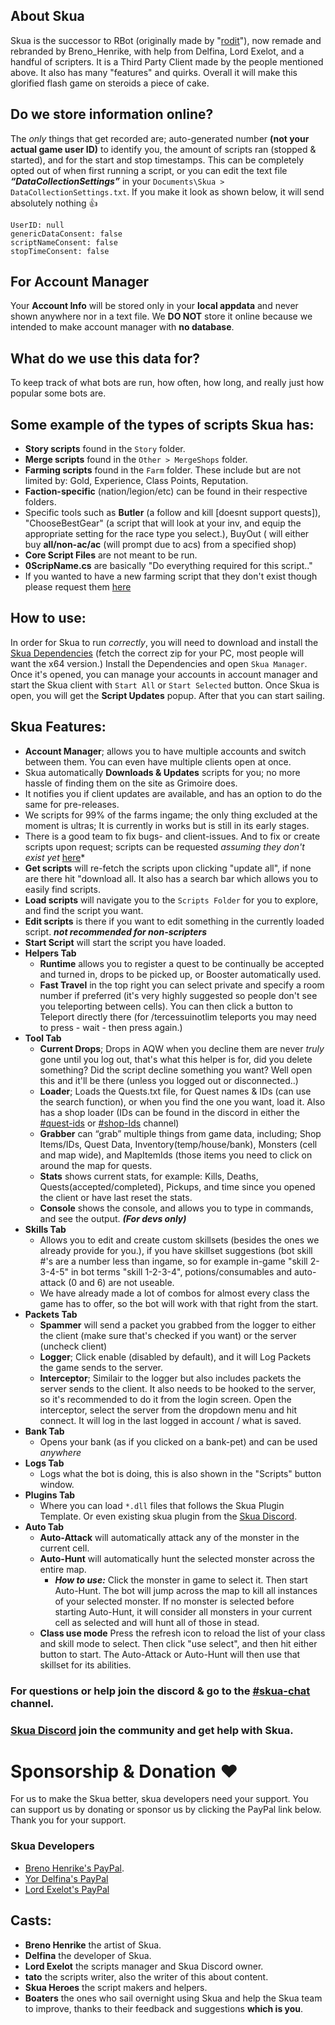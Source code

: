 ## About Skua
Skua is the successor to RBot (originally made by "[rodit](https://github.com/rodit/RBot)"), now remade and rebranded by Breno_Henrike, with help from Delfina, Lord Exelot, and a handful of scripters. It is a Third Party Client made by the people mentioned above. It also has many "features" and quirks. Overall it will make this glorified flash game on steroids a piece of cake.

## Do we store information online?
The *only* things that get recorded are; auto-generated number **(not your actual game user ID)** to identify you, the amount of scripts ran (stopped & started), and for the start and stop timestamps. This can be completely opted out of when first running a script, or you can edit the text file ***“DataCollectionSettings”*** in your `Documents\Skua > DataCollectionSettings.txt`. If you make it look as shown below, it will send absolutely nothing 👍
```
UserID: null
genericDataConsent: false
scriptNameConsent: false
stopTimeConsent: false
```

## For Account Manager
Your **Account Info** will be stored only in your **local appdata** and never shown anywhere nor in a text file. We **DO NOT** store it online because we intended to make account manager with **no database**.

## What do we use this data for?
To keep track of what bots are run, how often, how long, and really just how popular some bots are.

## Some example of the types of scripts Skua has:
- **Story scripts** found in the `Story` folder.
- **Merge scripts** found in the `Other > MergeShops` folder.
- **Farming scripts** found in the `Farm` folder. These include but are not limited by: Gold, Experience, Class Points, Reputation.
- **Faction-specific** (nation/legion/etc) can be found in their respective folders.
- Specific tools such as **Butler** (a follow and kill [doesnt support quests]), "ChooseBestGear" (a script that will look at your inv, and equip the appropriate setting for the race type you select.), BuyOut ( will either buy **all/non-ac/ac** (will prompt due to acs) from a specified shop)
- **Core Script Files** are not meant to be run.
- **0ScripName.cs** are basically "Do everything required for this script.."
-  If you wanted to have a new farming script that they don't exist though please request them [here](https://forms.gle/casF8pCNsP2qMGZS6)

## How to use:
In order for Skua to run *correctly*, you will need to download and install the [Skua Dependencies](https://github.com/BrenoHenrike/Skua/releases/download/1.0.0.0/Skua.Dependencies.exe) (fetch the correct zip for your PC, most people will want the x64 version.) Install the Dependencies and open `Skua Manager`. Once it's opened, you can manage your accounts in account manager and start the Skua client with `Start All` or `Start Selected` button. Once Skua is open, you will get the **Script Updates** popup. After that you can start sailing.

## Skua Features:
- **Account Manager**; allows you to have multiple accounts and switch between them. You can even have multiple clients open at once.
- Skua automatically **Downloads & Updates** scripts for you; no more hassle of finding them on the site as Grimoire does.
- It notifies you if client updates are available, and has an option to do the same for pre-releases.
- We scripts for 99% of the farms ingame; the only thing excluded at the moment is ultras; It is currently in works but is still in its early stages.
- There is a good team to fix bugs- and client-issues.  And to fix or create scripts upon request; scripts can be requested *assuming they don't exist yet* [here](https://forms.gle/casF8pCNsP2qMGZS6)*
- **Get scripts** will re-fetch the scripts upon clicking "update all", if none are there hit "download all. It also has a search bar which allows you to easily find scripts.
- **Load scripts** will navigate you to the `Scripts Folder` for you to explore, and find the script you want.
- **Edit scripts** is there if you want to edit something in the currently loaded script. ***not recommended for non-scripters***
- **Start Script** will start the script you have loaded.
- **Helpers Tab** 
    - **Runtime** allows you to register a quest to be continually be accepted and turned in, drops to be picked up, or Booster automatically used.
    - **Fast Travel** in the top right you can select private and specify a room number if preferred (it's very highly suggested so people don't see you teleporting between cells). You can then click a button to Teleport directly there (for /tercessuinotlim teleports you may need to press - wait - then press again.)
- **Tool Tab**
    - **Current Drops**; Drops in AQW when you decline them are never *truly* gone until you log out, that's what this helper is for, did you delete something? Did the script decline something you want? Well open this and it'll be there (unless you logged out or disconnected..)
    - **Loader**; Loads the Quests.txt file, for Quest names & IDs (can use the search function), or when you find the one you want, load it. Also has a shop loader (IDs can be found in the discord in either the [#quest-ids](https://discord.com/channels/1008293278162092073/1042872458421739612) or [#shop-Ids](https://discord.com/channels/1008293278162092073/1042877939236225154) channel)
    - **Grabber** can “grab” multiple things from game data, including; Shop Items/IDs, Quest Data, Inventory(temp/house/bank), Monsters (cell and map wide), and MapItemIds (those items you need to click on around the map for quests.
    - **Stats** shows current stats, for example: Kills, Deaths, Quests(accepted/completed), Pickups, and time since you opened the client or  have last reset the stats.
    - **Console** shows the console, and allows you to type in commands, and see the output. ***(For devs only)***
- **Skills Tab**
    - Allows you to edit and create custom skillsets (besides the ones we already provide for you.), if you have skillset suggestions (bot skill #'s are a number less than ingame, so for example in-game "skill 2-3-4-5" in bot terms "skill 1-2-3-4", potions/consumables and auto-attack (0 and 6) are not useable.
    - We have already made a lot of combos for almost every class the game has to offer, so the bot will work with that right from the start.
- **Packets Tab**
    - **Spammer** will send a packet you grabbed from the logger to either the client (make sure that's checked if you want) or the server (uncheck client) 
    - **Logger**; Click enable (disabled by default), and it will Log Packets the game sends to the server.
    - **Interceptor**; Similair to the logger but also includes packets the server sends to the client. It also needs to be hooked to the server, so it's recommended to do it from the login screen. Open the interceptor, select the server from the dropdown menu and hit connect. It will log in the last logged in account / what is saved.
- **Bank Tab**
    - Opens your bank (as if you clicked on a bank-pet) and can be used *anywhere*
- **Logs Tab**
    - Logs what the bot is doing, this is also shown in the "Scripts" button window.
- **Plugins Tab** 
    - Where you can load `*.dll` files that follows the Skua Plugin Template. Or even existing skua plugin from the [Skua Discord](https://discord.gg/hstRRK9G7w).
- **Auto Tab**
    - **Auto-Attack** will automatically attack any of the monster in the current cell.
    - **Auto-Hunt** will automatically hunt the selected monster across the entire map.
        - ***How to use:*** Click the monster in game to select it. Then start Auto-Hunt. The bot will jump across the map to kill all instances of your selected monster. If no monster is selected before starting Auto-Hunt, it will consider all monsters in your current cell as selected and will hunt all of those in stead.
    - **Class use mode** Press the refresh icon to reload the list of your class and skill mode to select. Then click "use select", and then hit either button to start. The Auto-Attack or Auto-Hunt will then use that skillset for its abilities.

### For questions or help join the discord & go to the [#skua-chat](https://discord.com/channels/1078578570026291262/1078663021024510004) channel.

### [Skua Discord](https://discord.gg/hstRRK9G7w) join the community and get help with Skua.

# Sponsorship & Donation ❤️
For us to make the Skua better, skua developers need your support. You can support us by donating or sponsor us by clicking the PayPal link below. Thank you for your support.
### Skua Developers
- [Breno Henrike's PayPal](https://www.paypal.com/donate?hosted_button_id=QVQ4Q7XSH9VBY).
- [Yor Delfina's PayPal](https://www.paypal.com/donate/?hosted_button_id=DMZFDRYJ5BT96)
- [Lord Exelot's PayPal](https://www.paypal.me/LordExelot)

## Casts:
- **Breno Henrike** the artist of Skua.
- **Delfina** the developer of Skua.
- **Lord Exelot** the scripts manager and Skua Discord owner.
- **tato** the scripts writer, also the writer of this about content.
- **Skua Heroes** the script makers and helpers.
- **Boaters** the ones who sail overnight using Skua and help the Skua team to improve, thanks to their feedback and suggestions **which is you**.
